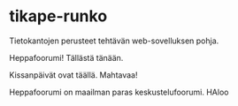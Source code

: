﻿# tikape-runko

Tietokantojen perusteet tehtävän web-sovelluksen pohja.

Heppafoorumi! Tällästä tänään.

Kissanpäivät ovat täällä. Mahtavaa!

Heppafoorumi on maailman paras keskustelufoorumi.
HAloo